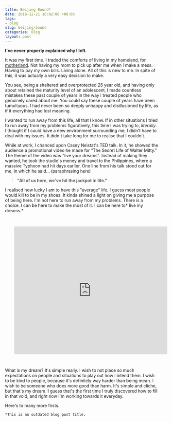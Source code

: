 ```yaml
---
title: Beijing Bound*
date: 2016-12-21 16:02:00 +08:00
tags:
- blog
slug: beijing-bound
categories: Blog
layout: post
---
```


**I've never properly explained why I left.**

It was my first time. I traded the comforts of living in my homeland, for  [motherland](https://en.wikipedia.org/wiki/Beijing). Not having my mom to pick up after me when I make a mess. Having to pay my own bills. Living alone. All of this is new to me. In spite of this, it was actually a very easy decision to make.

You see, being a sheltered and overprotected 26 year old, and having only about retained the maturity level of an adolescent, I made countless mistakes these past couple of years in the way I treated people who genuinely cared about me. You could say these couple of years have been tumultuous. I had never been so deeply unhappy and disillusioned by life, as if it everything had lost meaning.

I wanted to run away from this life, all that I know. If in other situations I tried to run away from my problems figuratively, this time I  was trying to, *literally*. I thought if I could have a new environment surrounding me, I didn't have to deal with my issues. It didn't take long for me to realise that I couldn't.

While at work, I chanced upon Casey Neistat's TED talk. In it, he showed the audience a promotional video he made for “The Secret Life of Walter Mitty.” The theme of the video was "live your dreams". Instead of making they wanted, he took the studio's money and travel to the Philippines, where a massive Typhoon had hit days earlier. One line from his talk stood out for me, in which he said... (paraphrasing here)

> **"All of us here, we've hit the jackpot in life."**

I realised how lucky I am to have this "average" life. I guess most people would kill to be in my shoes. It kinda shined a light on giving me a purpose of being here. I'm not here to run away from my problems. There is a choice. I can be here to make the most of it. I can be here to\* live my dreams.\*

<iframe style="padding:30px;" width="100%" height="420" src="https://www.youtube.com/embed/_ayTA-tJr3A" frameborder="0" allowfullscreen></iframe>

What is my dream? It's simple really. I wish to not place so much expectations on people and situations to play out how I intend them. I wish to be kind to people, because it's definitely way harder than being mean. I wish to be someone who does more good than harm. It's simple and cliche, but that's my dream. I guess that's the first time I truly discovered how to fill in that void, and right now I'm working towards it everyday.

Here's to many more firsts.

`*This is an outdated blog post title.`

<div class="whitespace"></div>